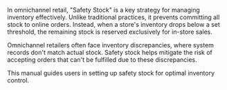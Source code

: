 In omnichannel retail, "Safety Stock" is a key strategy for managing inventory effectively. Unlike traditional practices, it prevents committing all stock to online orders. Instead, when a store's inventory drops below a set threshold, the remaining stock is reserved exclusively for in-store sales.

Omnichannel retailers often face inventory discrepancies, where system records don't match actual stock. Safety stock helps mitigate the risk of accepting orders that can't be fulfilled due to these discrepancies.

This manual guides users in setting up safety stock for optimal inventory control.